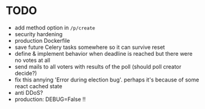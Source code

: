 # TODO

- add method option in `/p/create`
- security hardening
- production Dockerfile
- save future Celery tasks somewhere so it can survive reset
- define & implement behavior when deadline is reached but there were no votes at all
- send mails to all voters with results of the poll (should poll creator decide?)
- fix this annying 'Error during election bug'. perhaps it's because of some react cached state
- anti DDoS?
- production: DEBUG=False !!
